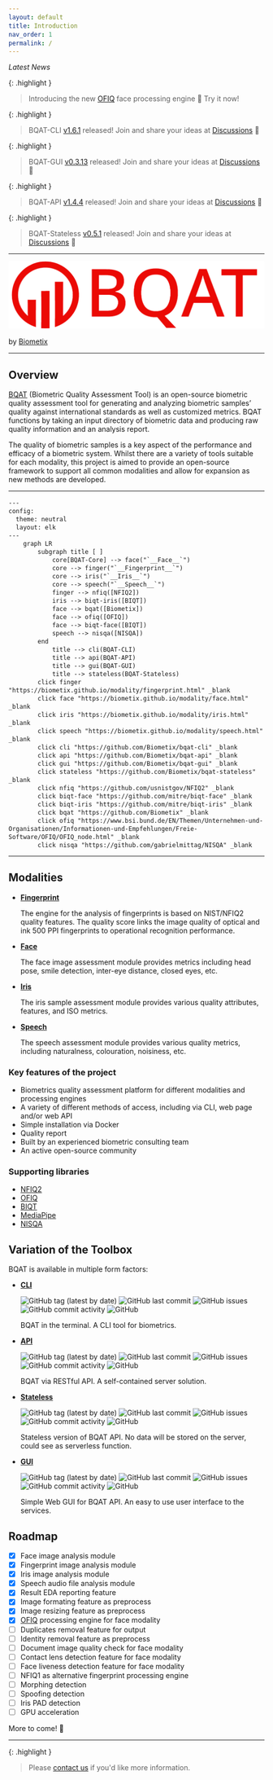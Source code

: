 ```yaml
---
layout: default
title: Introduction
nav_order: 1
permalink: /
---
```


_Latest News_

{: .highlight }
> Introducing the new [OFIQ](https://pages.nist.gov/ifpc/2022/presentations/2_IFPC2022_OFIQ_Overview_Stratmann.pdf) face processing engine 🚀 Try it now!

{: .highlight }
>  BQAT-CLI [v1.6.1](https://github.com/Biometix/bqat-cli/tree/v1.6.1-beta) released! Join and share your ideas at [Discussions](https://github.com/Biometix/bqat-cli/discussions) 🎉

{: .highlight }
>  BQAT-GUI [v0.3.13](https://github.com/Biometix/bqat-gui/tree/v0.3.13-beta) released! Join and share your ideas at [Discussions](https://github.com/Biometix/bqat-gui/discussions) 🎉

{: .highlight }
>  BQAT-API [v1.4.4](https://github.com/Biometix/bqat-api/tree/v1.4.4-beta) released! Join and share your ideas at [Discussions](https://github.com/Biometix/bqat-api/discussions) 🎉

{: .highlight }
>  BQAT-Stateless [v0.5.1](https://github.com/Biometix/bqat-stateless/tree/v0.5.1-beta) released! Join and share your ideas at [Discussions](https://github.com/Biometix/bqat-stateless/discussions) 🎉

---

![logo_bqat](../assets/images/logo-bqat.png)

by [Biometix](https://www.biometix.com/)

<!-- # __Biometric Quality Assessment Tool (BQAT)__ -->

<!-- ``` mermaid
mindmap
  root((**BQAT**))
    BQAT-CLI
      EDA Report
      CSV
    BQAT-API
      Cloud
      Self-Hosted
    BQAT-GUI
      Web
      Lightweight
``` -->

---

## Overview

[BQAT](https://github.com/Biometix) (Biometric Quality Assessment Tool) is an open-source biometric quality assessment tool for generating and analyzing biometric samples’ quality against international standards as well as customized metrics. BQAT functions by taking an input directory of biometric data and producing raw quality information and an analysis report.

The quality of biometric samples is a key aspect of the performance and efficacy of a biometric system. Whilst there are a variety of tools suitable for each modality, this project is aimed to provide an open-source framework to support all common modalities and allow for expansion as new methods are developed. 

---

``` mermaid
---
config:
  theme: neutral
  layout: elk
---
    graph LR
        subgraph title [ ]
            core[BQAT-Core] --> face("`__Face__`")
            core --> finger("`__Fingerprint__`")
            core --> iris("`__Iris__`")
            core --> speech("`__Speech__`")
            finger --> nfiq([NFIQ2])
            iris --> biqt-iris([BIQT])
            face --> bqat([Biometix])
            face --> ofiq([OFIQ])
            face --> biqt-face([BIQT])
            speech --> nisqa([NISQA])
        end
            title --> cli(BQAT-CLI)
            title --> api(BQAT-API)
            title --> gui(BQAT-GUI)
            title --> stateless(BQAT-Stateless)
        click finger "https://biometix.github.io/modality/fingerprint.html" _blank
        click face "https://biometix.github.io/modality/face.html" _blank
        click iris "https://biometix.github.io/modality/iris.html" _blank
        click speech "https://biometix.github.io/modality/speech.html" _blank
        click cli "https://github.com/Biometix/bqat-cli" _blank
        click api "https://github.com/Biometix/bqat-api" _blank
        click gui "https://github.com/Biometix/bqat-gui" _blank
        click stateless "https://github.com/Biometix/bqat-stateless" _blank
        click nfiq "https://github.com/usnistgov/NFIQ2" _blank
        click biqt-face "https://github.com/mitre/biqt-face" _blank
        click biqt-iris "https://github.com/mitre/biqt-iris" _blank
        click bqat "https://github.com/Biometix" _blank
        click ofiq "https://www.bsi.bund.de/EN/Themen/Unternehmen-und-Organisationen/Informationen-und-Empfehlungen/Freie-Software/OFIQ/OFIQ_node.html" _blank
        click nisqa "https://github.com/gabrielmittag/NISQA" _blank
```

---

## Modalities

+ [__Fingerprint__](https://biometix.github.io/modality/fingerprint.html)

    The engine for the analysis of fingerprints is based on NIST/NFIQ2 quality features. The quality score links the image quality of optical and ink 500 PPI fingerprints to operational recognition performance. 

+ [__Face__](https://biometix.github.io/modality/face.html)

    The face image assessment module provides metrics including head pose, smile detection, inter-eye distance, closed eyes, etc. 

+ [__Iris__](https://biometix.github.io/modality/iris.html)

    The iris sample assessment module provides various quality attributes, features, and ISO metrics.

+ [__Speech__](https://biometix.github.io/modality/speech.html)

    The speech assessment module provides various quality metrics, including naturalness, colouration, noisiness, etc. 

### Key features of the project

+ Biometrics quality assessment platform for different modalities and processing engines
+ A variety of different methods of access, including via CLI, web page and/or web API 
+ Simple installation via Docker 
+ Quality report
+ Built by an experienced biometric consulting team
+ An active open-source community

### Supporting libraries

+ [NFIQ2](https://github.com/usnistgov/NFIQ2)
+ [OFIQ](https://www.bsi.bund.de/EN/Themen/Unternehmen-und-Organisationen/Informationen-und-Empfehlungen/Freie-Software/OFIQ/OFIQ_node.html)
+ [BIQT](https://github.com/mitre/biqt)
+ [MediaPipe](https://github.com/google/mediapipe)
+ [NISQA](https://github.com/gabrielmittag/NISQA)

## Variation of the Toolbox

BQAT is available in multiple form factors:

+ __[CLI](https://github.com/Biometix/bqat-cli)__

    <img alt="GitHub tag (latest by date)" src="https://img.shields.io/github/v/tag/biometix/bqat-cli">
    <img alt="GitHub last commit" src="https://img.shields.io/github/last-commit/biometix/bqat-cli">
    <img alt="GitHub issues" src="https://img.shields.io/github/issues-raw/biometix/bqat-cli">
    <img alt="GitHub commit activity" src="https://img.shields.io/github/commit-activity/m/biometix/bqat-cli">
    <img alt="GitHub" src="https://img.shields.io/github/license/biometix/bqat-cli">

    BQAT in the terminal. A CLI tool for biometrics.

+ __[API](https://github.com/Biometix/bqat-api)__

    <img alt="GitHub tag (latest by date)" src="https://img.shields.io/github/v/tag/biometix/bqat-api">
    <img alt="GitHub last commit" src="https://img.shields.io/github/last-commit/biometix/bqat-api">
    <img alt="GitHub issues" src="https://img.shields.io/github/issues-raw/biometix/bqat-api">
    <img alt="GitHub commit activity" src="https://img.shields.io/github/commit-activity/m/biometix/bqat-api">
    <img alt="GitHub" src="https://img.shields.io/github/license/biometix/bqat-api">

    BQAT via RESTful API. A self-contained server solution.

+ __[Stateless](https://github.com/Biometix/bqat-stateless)__

    <img alt="GitHub tag (latest by date)" src="https://img.shields.io/github/v/tag/biometix/bqat-stateless">
    <img alt="GitHub last commit" src="https://img.shields.io/github/last-commit/biometix/bqat-stateless">
    <img alt="GitHub issues" src="https://img.shields.io/github/issues-raw/biometix/bqat-stateless">
    <img alt="GitHub commit activity" src="https://img.shields.io/github/commit-activity/m/biometix/bqat-stateless">
    <img alt="GitHub" src="https://img.shields.io/github/license/biometix/bqat-stateless">

    Stateless version of BQAT API. No data will be stored on the server, could see as serverless function.

+ __[GUI](https://github.com/Biometix/bqat-gui)__

    <img alt="GitHub tag (latest by date)" src="https://img.shields.io/github/v/tag/biometix/bqat-gui">
    <img alt="GitHub last commit" src="https://img.shields.io/github/last-commit/biometix/bqat-gui">
    <img alt="GitHub issues" src="https://img.shields.io/github/issues-raw/biometix/bqat-gui">
    <img alt="GitHub commit activity" src="https://img.shields.io/github/commit-activity/m/biometix/bqat-gui">
    <img alt="GitHub" src="https://img.shields.io/github/license/biometix/bqat-gui">

    Simple Web GUI for BQAT API. An easy to use user interface to the services.

## Roadmap

- [x] Face image analysis module
- [x] Fingerprint image analysis module
- [x] Iris image analysis module
- [x] Speech audio file analysis module
- [x] Result EDA reporting feature
- [x] Image formating feature as preprocess
- [x] Image resizing feature as preprocess
- [x] [OFIQ](https://www.bsi.bund.de/EN/Themen/Unternehmen-und-Organisationen/Informationen-und-Empfehlungen/Freie-Software/OFIQ/OFIQ_node.html) processing engine for face modality
- [ ] Duplicates removal feature for output
- [ ] Identity removal feature as preprocess
- [ ] Document image quality check for face modality
- [ ] Contact lens detection feature for face modality
- [ ] Face liveness detection feature for face modality
- [ ] NFIQ1 as alternative fingerprint processing engine
- [ ] Morphing detection
- [ ] Spoofing detection
- [ ] Iris PAD detection
- [ ] GPU acceleration

More to come! 🚀

---

{: .highlight }
> Please [contact us](https://biometix.github.io/about/#about-us) if you'd like more information.
